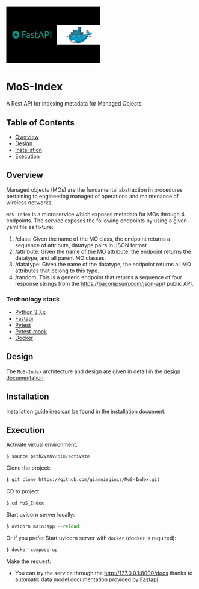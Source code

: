 # <img src="documents/icons/fast_docker.jpeg" width="250" height="150"/>&nbsp;&nbsp;&nbsp;

# MoS-Index

A Rest API for indexing metadata for Managed Objects.


## Table of Contents

* [Overview](#overview)
* [Design](#design)
* [Installation](#installation)
* [Execution](#execution)

Overview
---------
Managed objects (MOs) are the fundamental abstraction in procedures pertaining to engineering 
managed of operations and maintenance of wireless networks.

`MoS-Index` is a microservice which exposes metadata for MOs through 4 endpoints. The service exposes the following endpoints by
using a given yaml file as fixture:

1. /class: Given the name of the MO class, the endpoint returns a sequence of attribute, datatype pairs in JSON format.
2. /attribute: Given the name of the MO attribute, the endpoint returns the datatype, and all parent MO classes.
3. /datatype: Given the name of the datatype, the endpoint returns all MO attributes that belong to this type.
4. /random: This is a generic endpoint that returns a sequence of four response strings from the https://baconipsum.com/json-api/ public API.


### Technology stack

* [Python 3.7.x](https://www.python.org/)
* [Fastapi](https://fastapi.tiangolo.com/)
* [Pytest](https://docs.pytest.org/en/stable/)
* [Pytest-mock](https://github.com/pytest-dev/pytest-mock/)
* [Docker](https://www.docker.com/)

## Design

The `MoS-Index` architecture and design are given in detail in the [design documentation](documents/design.md). 


## Installation

Installation guidelines can be found in [the installation document](documents/installation.md).

## Execution

Activate virtual environment:
```Python
$ source path2venv/bin/activate
```
Clone the project:
```bash
$ git clone https://github.com/giannisginis/MoS-Index.git
```
CD to project:
```bash
$ cd MoS_Index
```

Start uvicorn server locally:

```Python
$ uvicorn main:app --reload
```
Or if you prefer Start uvicorn server with `docker` (docker is required):

```Bash
$ docker-compose up
```
Make the request:
* You can try the service through the http://127.0.0.1:8000/docs thanks to automatic data model 
documentation provided by [Fastapi](https://fastapi.tiangolo.com/)
